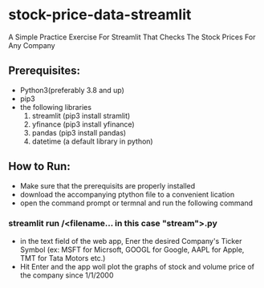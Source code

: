 # stock-price-data-streamlit
A Simple Practice Exercise For Streamlit That Checks The Stock Prices For Any Company


## Prerequisites:
  - Python3(preferably 3.8 and up)
  - pip3
  - the following libraries
      1. streamlit (pip3 install stramlit)
      2. yfinance (pip3 install yfinance)
      3. pandas (pip3 install pandas)
      4. datetime (a default library in python)
      
## How to Run:
  - Make sure that the prerequisits are properly installed
  - download the accompanying ptython file to a convenient lication
  - open the command prompt or termnal and run the following command  

### streamlit run <location of the python file>/<filename... in this case "stream">.py
  
  - in the text field of the web app, Ener the desired Company's Ticker Symbol
    (ex: MSFT for Micrsoft, GOOGL for Google, AAPL for Apple, TMT for Tata Motors etc.)
  - Hit Enter and the app woll plot the graphs of stock and volume price of the company since 1/1/2000
